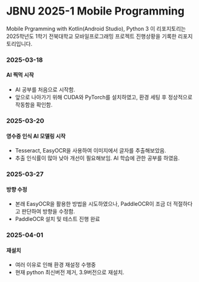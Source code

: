 # JBNU 2025-1 Mobile Programming
Mobile Prgramming with Kotlin(Android Studio), Python 3
이 리포지토리는 2025학년도 1학기 전북대학교 모바일프로그래밍 프로젝트 진행상황을 기록한 리포지토리입니다.


### 2025-03-18
#### AI 찍먹 시작
 - AI 공부를 처음으로 시작함.
 - 앞으로 나아가기 위해 CUDA와 PyTorch를 설치하였고, 환경 세팅 후 정상적으로 작동함을 확인함.


### 2025-03-20
#### 영수증 인식 AI 모델링 시작
 - Tesseract, EasyOCR을 사용하여 이미지에서 글자를 추출해보았음.
 - 추출 인식률이 많아 낮아 개선이 필요해보임. AI 학습에 관한 공부를 하였음.


### 2025-03-27
#### 방향 수정
 - 본래 EasyOCR을 활용한 방법을 시도하였으나, PaddleOCR이 조금 더 적절하다고 판단하여 방향을 수정함.
 - PaddleOCR 설치 및 테스트 진행 완료


### 2025-04-01
#### 재설치
 - 여러 이유로 인해 환경 재설정 수행중
 - 현재 python 최신버전 제거, 3.9버전으로 재설치.